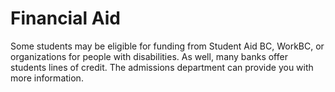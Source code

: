 # Financial Aid
Some students may be eligible for funding from Student Aid BC, WorkBC, or organizations for people with disabilities. As well, many banks offer students lines of credit. The admissions department can provide you with more information.